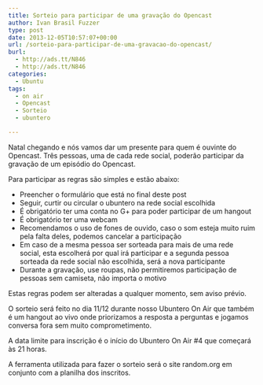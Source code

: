 ```yaml
---
title: Sorteio para participar de uma gravação do Opencast
author: Ivan Brasil Fuzzer
type: post
date: 2013-12-05T10:57:07+00:00
url: /sorteio-para-participar-de-uma-gravacao-do-opencast/
burl:
  - http://ads.tt/N846
  - http://ads.tt/N846
categories:
  - Ubuntu
tags:
  - on air
  - Opencast
  - Sorteio
  - ubuntero

---
```

Natal chegando e nós vamos dar um presente para quem é ouvinte do Opencast. Três pessoas, uma de cada rede social, poderão participar da gravação de um episódio do Opencast.

Para participar as regras são simples e estão abaixo:

  * Preencher o formulário que está no final deste post
  * Seguir, curtir ou circular o ubuntero na rede social escolhida
  * É obrigatório ter uma conta no G+ para poder participar de um hangout
  * É obrigatório ter uma webcam
  * Recomendamos o uso de fones de ouvido, caso o som esteja muito ruim pela falta deles, podemos cancelar a participação
  * Em caso de a mesma pessoa ser sorteada para mais de uma rede social, esta escolherá por qual irá participar e a segunda pessoa sorteada da rede social não escolhida, será a nova participante
  * Durante a gravação, use roupas, não permitiremos participação de pessoas sem camiseta, não importa o motivo

Estas regras podem ser alteradas a qualquer momento, sem aviso prévio.

O sorteio será feito no dia 11/12 durante nosso Ubuntero On Air que também é um hangout ao vivo onde priorizamos a resposta a perguntas e jogamos conversa fora sem muito comprometimento.

A data limite para inscrição é o início do Ubuntero On Air #4 que começará às 21 horas.

A ferramenta utilizada para fazer o sorteio será o site random.org em conjunto com a planilha dos inscritos.